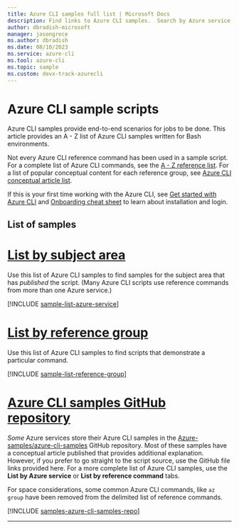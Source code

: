 ```yaml
---
title: Azure CLI samples full list | Microsoft Docs
description: Find links to Azure CLI samples.  Search by Azure service, command name, or GitHub file name.
author: dbradish-microsoft
manager: jasongroce
ms.author: dbradish
ms.date: 08/10/2023
ms.service: azure-cli
ms.tool: azure-cli
ms.topic: sample 
ms.custom: devx-track-azurecli
---
```

<!-- This article is autogenerated. To change the "Sample name" column value, modify the H1 of the article.-->

# Azure CLI sample scripts

Azure CLI samples provide end-to-end scenarios for jobs to be done. This article provides an A - Z list of Azure CLI samples written for Bash environments.

Not every Azure CLI reference command has been used in a sample script. For a complete list of Azure CLI commands, see the [A - Z reference list](/cli/azure/reference-index).  For a list of popular conceptual content for each reference group, see [Azure CLI conceptual article list](./reference-docs-index.md).

If this is your first time working with the Azure CLI, see [Get started with Azure CLI](get-started-with-azure-cli.md) and [Onboarding cheat sheet](cheat-sheet-onboarding.md) to learn about installation and login.

## List of samples

# [List by subject area](#tab/service)

Use this list of Azure CLI samples to find samples for the subject area that has _published_ the script.  (Many Azure CLI scripts use reference commands from more than one Azure service.)

[!INCLUDE [sample-list-azure-service](includes/samples-azure-service.md)]

# [List by reference group](#tab/command)

Use this list of Azure CLI samples to find scripts that demonstrate a particular command.

[!INCLUDE [sample-list-reference-group](includes/samples-reference-group.md)]

# [Azure CLI samples GitHub repository](#tab/github)

_Some_ Azure services store their Azure CLI samples in the [Azure-samples/azure-cli-samples](https://github.com/Azure-Samples/azure-cli-samples) GitHub repository.  Most of these samples have a conceptual article published that provides additional explanation.  However, if you prefer to go straight to the script source, use the GitHub file links provided here.  For a more complete list of Azure CLI samples, use the **List by Azure service** or **List by reference command** tabs.

For space considerations, some common Azure CLI commands, like `az group` have been removed from the delimited list of reference commands.

[!INCLUDE [samples-azure-cli-samples-repo](includes/samples-azure-cli-samples-repo.md)]

---
